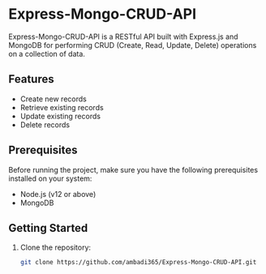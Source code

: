 # Express-Mongo-CRUD-API

Express-Mongo-CRUD-API is a RESTful API built with Express.js and MongoDB for performing CRUD (Create, Read, Update, Delete) operations on a collection of data.

## Features

- Create new records
- Retrieve existing records
- Update existing records
- Delete records

## Prerequisites

Before running the project, make sure you have the following prerequisites installed on your system:

- Node.js (v12 or above)
- MongoDB

## Getting Started

1. Clone the repository:

   ```bash
   git clone https://github.com/ambadi365/Express-Mongo-CRUD-API.git
